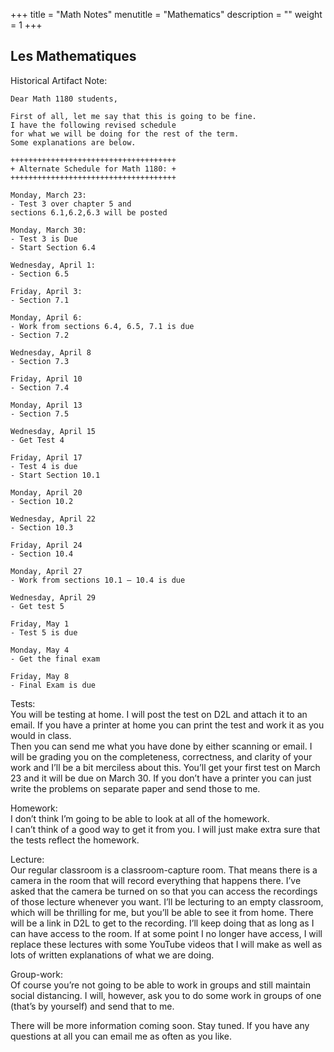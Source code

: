 +++
title = "Math Notes"
menutitle = "Mathematics"
description = ""
weight = 1
+++

## Les Mathematiques

Historical Artifact Note:

```
Dear Math 1180 students,

First of all, let me say that this is going to be fine.
I have the following revised schedule
for what we will be doing for the rest of the term.  
Some explanations are below.

+++++++++++++++++++++++++++++++++++++
+ Alternate Schedule for Math 1180: +
+++++++++++++++++++++++++++++++++++++

Monday, March 23:
- Test 3 over chapter 5 and
sections 6.1,6.2,6.3 will be posted

Monday, March 30:
- Test 3 is Due
- Start Section 6.4

Wednesday, April 1:
- Section 6.5

Friday, April 3:
- Section 7.1

Monday, April 6:
- Work from sections 6.4, 6.5, 7.1 is due
- Section 7.2

Wednesday, April 8
- Section 7.3

Friday, April 10
- Section 7.4

Monday, April 13
- Section 7.5

Wednesday, April 15
- Get Test 4

Friday, April 17
- Test 4 is due
- Start Section 10.1

Monday, April 20
- Section 10.2

Wednesday, April 22
- Section 10.3

Friday, April 24
- Section 10.4

Monday, April 27
- Work from sections 10.1 – 10.4 is due

Wednesday, April 29
- Get test 5

Friday, May 1
- Test 5 is due

Monday, May 4
- Get the final exam

Friday, May 8
- Final Exam is due
```


Tests: <br/>
You will be testing at home.
I will post the test on D2L and attach it to an email.
If you have a printer at home you can print the test and work it as you would in class.  
Then you can send me what you have done by either
scanning or email.
I will be grading you on the completeness, correctness, and clarity of your work and I’ll be a bit merciless about this.
You’ll get your first test on March 23 and it will be due on March 30.
If you don’t have a printer you can just write the problems on separate paper and send those to me.

Homework: <br/>
I don’t think I’m going to be able to look at all of the homework.  
I can’t think of a good way to get it from you.  I will just make extra sure that the tests reflect the homework.

Lecture: <br/>
Our regular classroom is a classroom-capture room.
That means there is a camera in the room that will record everything that happens there.
I’ve asked that the camera be turned on so that you can access the recordings of those lecture whenever you want. I’ll be lecturing to an empty classroom, which will be thrilling for me, but you’ll be able to see it from home.  There will be a link in D2L to get to the recording.  I’ll keep doing that as long as I can have access to the room.  If at some point I no longer have access, I will replace these lectures with some YouTube videos that I will make as well as lots of written explanations of what we are doing.

Group-work: <br/>
Of course you’re not going to be able to work in groups and still maintain social distancing.  I will, however, ask you to do some work in groups of one (that’s by yourself) and send that to me.

There will be more information coming soon.  Stay tuned.  If you have any questions at all you can email me as often as you like.
